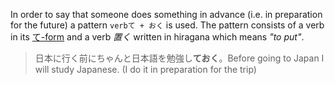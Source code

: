 In order to say that someone does something in advance (i.e. in preparation for the future) a pattern `verbて + おく` is used. The pattern consists of a verb in its [て-form](52) and a verb *置く* written in hiragana which means *"to put"*.
>日本に行く前にちゃんと日本語を勉強し**ておく**。Before going to Japan I will study Japanese. (I do it in preparation for the trip)